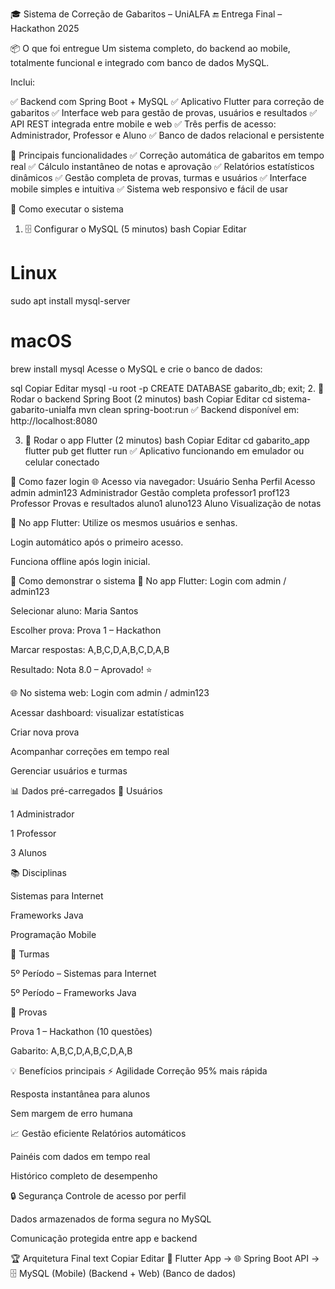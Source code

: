 🎓 Sistema de Correção de Gabaritos – UniALFA
🔚 Entrega Final – Hackathon 2025

📦 O que foi entregue
Um sistema completo, do backend ao mobile, totalmente funcional e integrado com banco de dados MySQL.

Inclui:

✅ Backend com Spring Boot + MySQL
✅ Aplicativo Flutter para correção de gabaritos
✅ Interface web para gestão de provas, usuários e resultados
✅ API REST integrada entre mobile e web
✅ Três perfis de acesso: Administrador, Professor e Aluno
✅ Banco de dados relacional e persistente

💼 Principais funcionalidades
✅ Correção automática de gabaritos em tempo real
✅ Cálculo instantâneo de notas e aprovação
✅ Relatórios estatísticos dinâmicos
✅ Gestão completa de provas, turmas e usuários
✅ Interface mobile simples e intuitiva
✅ Sistema web responsivo e fácil de usar

🚀 Como executar o sistema
1. 🗄 Configurar o MySQL (5 minutos)
bash
Copiar
Editar
# Linux
sudo apt install mysql-server

# macOS
brew install mysql
Acesse o MySQL e crie o banco de dados:

sql
Copiar
Editar
mysql -u root -p
CREATE DATABASE gabarito_db;
exit;
2. 🔧 Rodar o backend Spring Boot (2 minutos)
bash
Copiar
Editar
cd sistema-gabarito-unialfa
mvn clean spring-boot:run
✅ Backend disponível em: http://localhost:8080

3. 📱 Rodar o app Flutter (2 minutos)
bash
Copiar
Editar
cd gabarito_app
flutter pub get
flutter run
✅ Aplicativo funcionando em emulador ou celular conectado

🔐 Como fazer login
🌐 Acesso via navegador:
Usuário	Senha	Perfil	Acesso
admin	admin123	Administrador	Gestão completa
professor1	prof123	Professor	Provas e resultados
aluno1	aluno123	Aluno	Visualização de notas

📱 No app Flutter:
Utilize os mesmos usuários e senhas.

Login automático após o primeiro acesso.

Funciona offline após login inicial.

🎯 Como demonstrar o sistema
📱 No app Flutter:
Login com admin / admin123

Selecionar aluno: Maria Santos

Escolher prova: Prova 1 – Hackathon

Marcar respostas: A,B,C,D,A,B,C,D,A,B

Resultado: Nota 8.0 – Aprovado! ⭐

🌐 No sistema web:
Login com admin / admin123

Acessar dashboard: visualizar estatísticas

Criar nova prova

Acompanhar correções em tempo real

Gerenciar usuários e turmas

📊 Dados pré-carregados
👥 Usuários

1 Administrador

1 Professor

3 Alunos

📚 Disciplinas

Sistemas para Internet

Frameworks Java

Programação Mobile

🏫 Turmas

5º Período – Sistemas para Internet

5º Período – Frameworks Java

📝 Provas

Prova 1 – Hackathon (10 questões)

Gabarito: A,B,C,D,A,B,C,D,A,B

💡 Benefícios principais
⚡ Agilidade
Correção 95% mais rápida

Resposta instantânea para alunos

Sem margem de erro humana

📈 Gestão eficiente
Relatórios automáticos

Painéis com dados em tempo real

Histórico completo de desempenho

🔒 Segurança
Controle de acesso por perfil

Dados armazenados de forma segura no MySQL

Comunicação protegida entre app e backend

🏆 Arquitetura Final
text
Copiar
Editar
📱 Flutter App  →  🌐 Spring Boot API  →  🗄 MySQL
 (Mobile)          (Backend + Web)         (Banco de dados)
